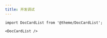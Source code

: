 ```yaml
---
title: 开发调试
---
```


```mdx-code-block
import DocCardList from '@theme/DocCardList';

<DocCardList />
```
